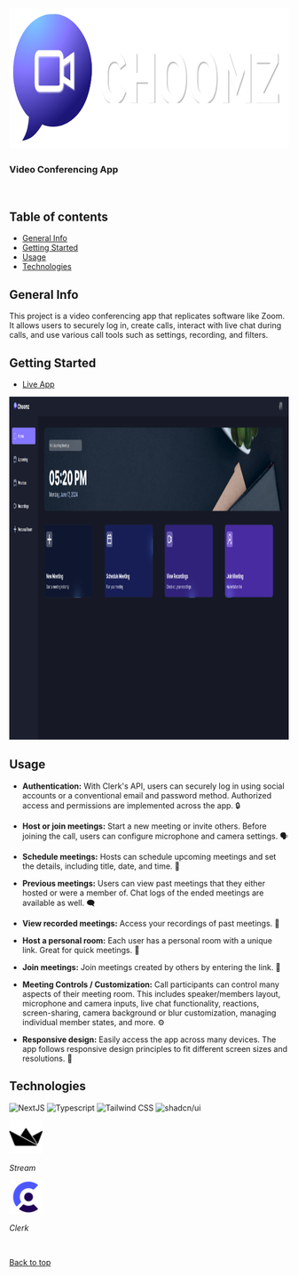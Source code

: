 # <img src="./public/icons/choomz-logo.svg" width="835" height="251">
### Video Conferencing App

<br>

## Table of contents
- [General Info](#general-info)
- [Getting Started](#getting-started)
- [Usage](#usage)
- [Technologies]()


## General Info
This project is a video conferencing app that replicates software like Zoom. It allows users to securely log in, create calls, interact with live chat during calls, and use various call tools such as settings, recording, and filters.

## Getting Started
- [Live App](https://video-conference-clone.vercel.app/)

<img src="./public/images/readme-home-page.png" width="1280" height="617">

## Usage
* **Authentication:** With Clerk's API, users can securely log in using social accounts or a conventional email and password method. Authorized access and permissions are implemented across the app. 🔒

* **Host or join meetings:** Start a new meeting or invite others. Before joining the call, users can configure microphone and camera settings. 🗣️

* **Schedule meetings:** Hosts can schedule upcoming meetings and set the details, including title, date, and time. 📅

* **Previous meetings:** Users can view past meetings that they either hosted or were a member of. Chat logs of the ended meetings are available as well. 🗨️ 

* **View recorded meetings:** Access your recordings of past meetings. 🔴

* **Host a personal room:** Each user has a personal room with a unique link. Great for quick meetings. 🔄

* **Join meetings:** Join meetings created by others by entering the link. 🤝

* **Meeting Controls / Customization:** Call participants can control many aspects of their meeting room. This includes speaker/members layout, microphone and camera inputs, live chat functionality, reactions, screen-sharing, camera background or blur customization, managing individual member states, and more. ⚙️

* **Responsive design:** Easily access the app across many devices. The app follows responsive design principles to fit different screen sizes and resolutions. 📱

## Technologies
<div>

  ![NextJS](https://img.shields.io/badge/next%20js-000000?style=for-the-badge&logo=nextdotjs&logoColor=white)
  ![Typescript](https://img.shields.io/badge/TypeScript-007ACC?style=for-the-badge&logo=typescript&logoColor=white)
  ![Tailwind CSS](https://img.shields.io/badge/Tailwind_CSS-38B2AC?style=for-the-badge&logo=tailwind-css&logoColor=white)
  ![shadcn/ui](https://img.shields.io/badge/shadcn%2Fui-000000?style=for-the-badge&logo=shadcnui&logoColor=white)
</div>
  
  <a href="https://getstream.io/">
    <img src="./public/icons/stream-io.svg" width="60" height="60">
  </a>
  
  *Stream*

  <a href="https://clerk.com/">
    <img src="./public/icons/clerk.svg" width="60" height="60">
  </a>

  *Clerk*

<br>

[Back to top](#)